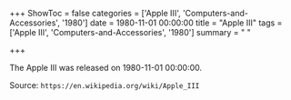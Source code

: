 +++
ShowToc = false
categories = ['Apple III', 'Computers-and-Accessories', '1980']
date = 1980-11-01 00:00:00
title = "Apple III"
tags = ['Apple III', 'Computers-and-Accessories', '1980']
summary = " "

+++

The Apple III was released on 1980-11-01 00:00:00.

Source: `https://en.wikipedia.org/wiki/Apple_III`


